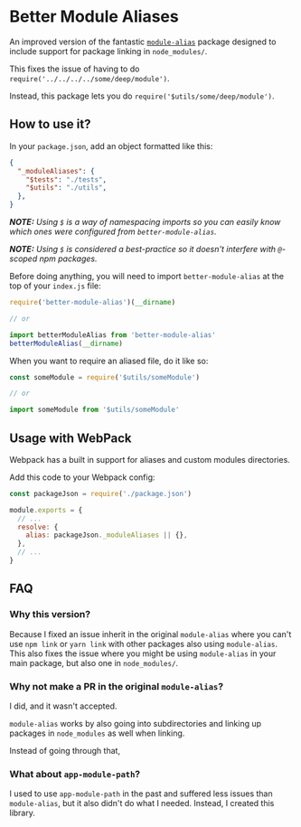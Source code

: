 # Better Module Aliases
An improved version of the fantastic [`module-alias`](https://github.com/ilearnio/module-alias) package designed to include support for package linking in `node_modules/`.

This fixes the issue of having to do `require('../../../../some/deep/module')`.

Instead, this package lets you do `require('$utils/some/deep/module')`.

## How to use it?

In your `package.json`, add an object formatted like this:

```json
{
  "_moduleAliases": {
    "$tests": "./tests",
    "$utils": "./utils",
  },
}
```

_**NOTE:** Using `$` is a way of namespacing imports so you can easily know which ones were configured from `better-module-alias`._

_**NOTE:** Using `$` is considered a best-practice so it doesn't interfere with `@`-scoped npm packages._

Before doing anything, you will need to import `better-module-alias` at the top of your `index.js` file:

```js
require('better-module-alias')(__dirname)

// or

import betterModuleAlias from 'better-module-alias'
betterModuleAlias(__dirname)
```

When you want to require an aliased file, do it like so:

```js
const someModule = require('$utils/someModule')

// or

import someModule from '$utils/someModule'
```

##  Usage with WebPack
Webpack has a built in support for aliases and custom modules directories.

Add this code to your Webpack config:

```js
const packageJson = require('./package.json')

module.exports = {
  // ...
  resolve: {
    alias: packageJson._moduleAliases || {},
  },
  // ...
}
```

## FAQ

### Why this version?

Because I fixed an issue inherit in the original `module-alias` where you can't use `npm link` or `yarn link` with other packages also using `module-alias`. This also fixes the issue where you might be using `module-alias` in your main package, but also one in `node_modules/`.

### Why not make a PR in the original `module-alias`?

I did, and it wasn't accepted.

`module-alias` works by also going into subdirectories and linking up packages in `node_modules` as well when linking.

Instead of going through that,

### What about `app-module-path`?

I used to use `app-module-path` in the past and suffered less issues than `module-alias`, but it also didn't do what I needed. Instead, I created this library.
